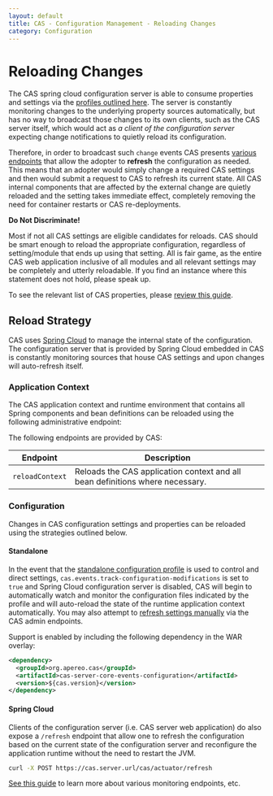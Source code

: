 ```yaml
---
layout: default
title: CAS - Configuration Management - Reloading Changes
category: Configuration
---
```


# Reloading Changes

The CAS spring cloud configuration server is able to consume properties and settings
via the [profiles outlined here](Configuration-Server-Management.html). The server is constantly monitoring
changes to the underlying property sources automatically, but has no way to broadcast those changes
to its own clients, such as the CAS server itself, which would act as *a client of the configuration
server* expecting change notifications to quietly reload its configuration.

Therefore, in order to broadcast such `change` events CAS
presents [various endpoints](../monitoring/Monitoring-Statistics.html) that allow the adopter
to **refresh** the configuration as needed. This means that an adopter would simply
change a required CAS settings and then would submit
a request to CAS to refresh its current state. All CAS internal components that are affected
by the external change are quietly reloaded
and the setting takes immediate effect, completely removing the need for container restarts or CAS re-deployments.

<div class="alert alert-info"><strong>Do Not Discriminate!</strong><p>Most if not all CAS settings are eligible candidates
for reloads. CAS should be smart enough to reload the appropriate configuration, regardless of setting/module that
ends up using that setting. All is fair game, as the entire CAS web application inclusive of all modules and all
relevant settings may be completely and utterly reloadable. If you find an instance where this statement does not hold, please speak up.</p></div>

To see the relevant list of CAS properties, please [review this guide](Configuration-Properties.html#cloud-configuration-bus).

## Reload Strategy

CAS uses [Spring Cloud](https://github.com/spring-cloud/spring-cloud-config)
to manage the internal state of the configuration. The configuration server that
is provided by Spring Cloud embedded in CAS is constantly monitoring sources
that house CAS settings and upon changes will auto-refresh itself.

### Application Context

The CAS application context and runtime environment that contains all Spring components and bean definitions
can be reloaded using the following administrative endpoint:

The following endpoints are provided by CAS:
 
| Endpoint                 | Description
|--------------------------|----------------------------------------------------------------------------
| `reloadContext`          | Reloads the CAS application context and all bean definitions where necessary.

### Configuration

Changes in CAS configuration settings and properties can be reloaded using the strategies outlined below.

#### Standalone

In the event that the [standalone configuration profile](Configuration-Server-Management.html#standalone)
is used to control and direct settings, `cas.events.track-configuration-modifications` is set to `true` and Spring Cloud configuration server is disabled,
CAS will begin to automatically watch and monitor the configuration files indicated by the profile and will auto-reload the state of the runtime
application context automatically. You may also attempt to [refresh settings manually](../monitoring/Monitoring-Statistics.html)
via the CAS admin endpoints.

Support is enabled by including the following dependency in the WAR overlay:

```xml
<dependency>
  <groupId>org.apereo.cas</groupId>
  <artifactId>cas-server-core-events-configuration</artifactId>
  <version>${cas.version}</version>
</dependency>
```

#### Spring Cloud

Clients of the configuration server (i.e. CAS server web application) do also expose a `/refresh` endpoint
that allow one to refresh the configuration based on the current state of the configuration server and reconfigure
the application runtime without the need to restart the JVM.

```bash
curl -X POST https://cas.server.url/cas/actuator/refresh
```

[See this guide](../monitoring/Monitoring-Statistics.html) to learn more about various monitoring endpoints, etc.
